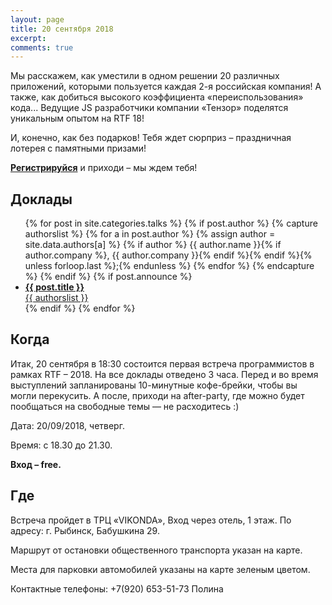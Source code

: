 ```yaml
---
layout: page
title: 20 сентября 2018
excerpt:
comments: true
---
```


Мы расскажем, как уместили в одном решении 20 различных приложений, которыми пользуется каждая 2-я российская компания! А также, как добиться высокого коэффициента «переиспользования» кода... Ведущие JS разработчики компании «Тензор» поделятся уникальным опытом на RTF 18!

И, конечно, как без подарков! Тебя ждет сюрприз – праздничная лотерея с памятными призами!

[**Регистрируйся**][register] и приходи – мы ждем тебя!


Доклады
-------

<ul class="post-list">
{% for post in site.categories.talks %}
  {% if post.author %}
    {% capture authorslist %}
      {% for a in post.author %}
        {% assign author = site.data.authors[a] %}
        {% if author %} {{ author.name }}{% if author.company %}, {{ author.company }}{% endif %}{% endif %}{% unless forloop.last %};{% endunless %}
      {% endfor %}
    {% endcapture %}
  {% endif %}
  {% if post.announce %}
  <li><a href="{{ site.url }}{{ post.url }}"><b>{{ post.title }}</b><br/>{{ authorslist }}</a></li>
  {% endif %}
{% endfor %}
</ul>

Когда
-----

Итак, 20 сентября в 18:30 состоится первая встреча программистов в рамках RTF – 2018. На все доклады отведено 3 часа. Перед и во время выступлений запланированы 10-минутные кофе-брейки, чтобы вы могли перекусить. А после, приходи на after-party, где можно будет пообщаться на свободные темы — не расходитесь :)

Дата: 20/09/2018, четверг.

Время: с 18.30 до 21.30.

__Вход – free.__


Где
---

Встреча пройдет в ТРЦ «VIKONDA», Вход через отель, 1 этаж. По адресу: г. Рыбинск, Бабушкина 29.

Маршрут от остановки общественного транспорта указан на карте.

Места для парковки автомобилей указаны на карте зеленым цветом.

Контактные телефоны: +7(920) 653-51-73 Полина


<script type="text/javascript" charset="utf-8" async src="https://api-maps.yandex.ru/services/constructor/1.0/js/?um=constructor%3Acd52f8c116e73c39bb701429ca0e459d78ce8793e4e75da7c77b2f9773f0cddc&amp;width=687&amp;height=502&amp;lang=ru_RU&amp;scroll=true"></script>


<!--
<ul class="post-list">
{% for post in site.posts limit:10 %}
  <li><article><a href="{{ site.url }}{{ post.url }}">{{ post.title }} <span class="entry-date"><time datetime="{{ post.date | date_to_xmlschema }}">{{ post.date | date: "%B %d, %Y" }}</time></span></a></article></li>
{% endfor %}
</ul>
-->

[register]: /register/
[place]: http://rybinsk.vikonda.ru/
[tensor]: http://tensor.ru/
[speakers]: /speakers/
